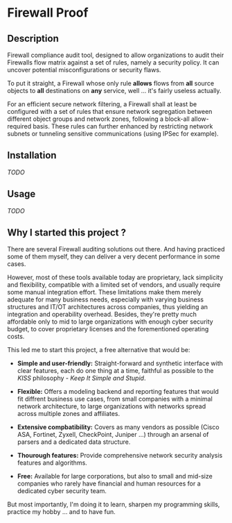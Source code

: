 # Firewall Proof

## Description

Firewall compliance audit tool, designed to allow organizations to audit their Firewalls flow matrix against a set of rules, namely a security policy. It can uncover potential misconfigurations or security flaws.

To put it straight, a Firewall whose only rule **allows** flows from **all** source objects to **all** destinations on **any** service, well ... it's fairly useless actually.

For an efficient secure network filtering, a Firewall shall at least be configured with a set of rules that ensure network segregation between different object groups and network zones, following a block-all allow-required basis. These rules can further enhanced by restricting network subnets or tunneling sensitive communications (using IPSec for example).

## Installation

*TODO*

## Usage

*TODO*

## Why I started this project ?

There are several Firewall auditing solutions out there. And having practiced some of them myself, they can deliver a very decent performance in some cases.

However, most of these tools available today are proprietary, lack simplicity and flexibility, compatible with a limited set of vendors, and usually require some manual integration effort. These limitations make them merely adequate for many business needs, especially with varying business structures and IT/OT architectures across companies, thus yielding an integration and operability overhead. Besides, they're pretty much affordable only to mid to large organizations with enough cyber security budget, to cover proprietary licenses and the forementioned operating costs.

This led me to start this project, a free alternative that would be:

- **Simple and user-friendly:** Straight-forward and synthetic interface with clear features, each do one thing at a time, faithful as possible to the *KISS* philosophy *- Keep It Simple and Stupid*.

- **Flexible:** Offers a modeling backend and reporting features that would fit diffrent business use cases, from small companies with a minimal network architecture, to large organizations with networks spread across multiple zones and affiliates.

- **Extensive compbatibility:** Covers as many vendors as possible (Cisco ASA, Fortinet, Zyxell, CheckPoint, Juniper ...) through an arsenal of parsers and a dedicated data structure.

- **Thourough features:** Provide comprehensive network security analysis features and algorithms.

- **Free:** Available for large corporations, but also to small and mid-size companies who rarely have financial and human resources for a dedicated cyber security team.

But most importantly, I'm doing it to learn, sharpen my programming skills, practice my hobby  ... and to have fun.